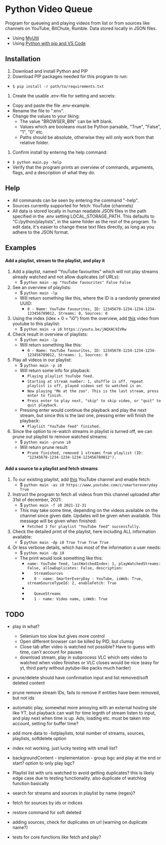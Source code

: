 # Python Video Queue

Program for queueing and playing videos from list or from sources like channels on YouTube, BitChute, Rumble. Data stored locally in JSON files.

- Using [MyUtil](https://github.com/grdall/python-packages)
- Using [Python with pip and VS Code](https://github.com/grdall/shared-documentation/blob/main/python-pip-vscode.md)
     
## Installation

1. Download and install Python and PIP
1. Download PIP packages needed for this program to run:
  - ```$ pip install -r path/to/requirements.txt```
1. Create the usable .env-file for setting and secrets:
  - Copy and paste the file .env-example.
  - Rename the file to ".env".
  - Change the values to your liking:
      - The value "BROWSER_BIN" can be left blank. 
      - Values which are booleans must be Python parsable, "True", "False", "1", "0" etc.
      - Paths should be absolute, otherwise they will only work from that relative folder.
1. Confirm install by entering the help command:
  - ```$ python main.py -help```
  - Verify that the program prints an overview of commands, arguments, flags, and a description of what they do.

## Help

- All commands can be seen by entering the command "-help".
- Sources currently supported for fetch: YouTube (channels)
- All data is stored locally in human readable JSON files in the path specified in the .env setting LOCAL_STORAGE_PATH. This defaults to "C:/python/playlists", in the same folder as the rest of the program. To edit data, it's easier to change these text files directly, as long as you adhere to the JSON format.

## Examples

#### Add a playlist, stream to the playlist, and play it

1. Add a playlist, named "YouTube favourites" which will not play streams already watched and not allow duplicates (of URLs):
    - $ `python main -ap "YouTube favourites" False False`
1. See an overview of playlists:
    - $ `python main -lp`
    - Will return something like this, where the ID is a randomly generated UUID:
      - `0 - Name: YouTube favourites, ID: 12345678-1234-1234-1234-123456789012, Streams: 0, Sources: 0`
1. Using the index (idex + 0 = "i0") from the overview, add [this](https://youtu.be/jNQXAC9IVRw) video from youtube to this playlist:
    - $ `python main -a i0 https://youtu.be/jNQXAC9IVRw`
1. Check result in overview of playlists:
    - $ `python main -lp`
    - Will return something like this:
      - `0 - Name: YouTube favourites, ID: 12345678-1234-1234-1234-123456789012, Streams: 1, Sources: 0`
1. Play all videos in our playlist:
    - $ `python main -p i0`
    - Will return some info for playback:
      - `Playing playlist YouTube feed.`
      - `Starting at stream number: 1, shuffle is off, repeat playlist is off, played videos set to watched is on.`
      - `Now playing "Me at the zoo". This is the last stream, press enter to finish.`
      - `Press enter to play next, "skip" to skip video, or "quit" to quit playback.`
    - Pressing enter would continue the playback and play the next stream, but since this is the last one, pressing enter will finish the playback:
      - `Playlist "YouTube feed" finished.` 
1. Since the option to re-watch streams in playlist is turned off, we can prune out playlist to remove watched streams:
    - $ `python main -prune i0`
    - Will return prune result:
      - `Prune finished, removed 1 streams from playlist (ID: "12345678-1234-1234-1234-123456789012").`

#### Add a source to a playlist and fetch streams

1. To our existing playlist, add [this](https://www.youtube.com/c/smartereveryday) YouTube channel and enable fetch:
    - $ `python main -as i0 https://www.youtube.com/c/smartereveryday True`
1. Instruct the program to fetch all videos from this channel uploaded after 31st of december, 2021:
    - $ `python main -f i0 2021-12-31`
    - This may take some time, depending on the videos available on the channel since given date. Updates will be given when available. This message will be given when finished:
      - `Fetched 3 for playlist "YouTube feed" successfully.`
1. Check the detailed print of the playlist, here including ALL information available:
    - $ `python main -dp i0 True True True True`
1. Or less verbose details, which has most of the information a user needs:
    - $ `python main -dp i0`
    - The print would look something like this:
      - `name: YouTube feed, lastWatchedIndex: 1, playWatchedStreams: False, allowDuplicates: False, description: `
      - `   StreamSources`
      - `   0 - name: SmarterEveryDay - YouTube, isWeb: True, streamSourceTypeId: 2, enableFetch: True`
      - `   `
      - `   QueueStreams`
      - `   1 - name: Video name, isWeb: True`

## TODO

- play in what?
  - Selenium too slow but gives more control
  - Open different browser can be killed by PID, but clumsy
  - Close tab after video is watched not possible? Have to guess with time, can't account for pauses
  - download stream, play in subprocess VLC which sets video to watched when video finishes or VLC closes would be nice (easy for yt, third party without pytube-like packs much harder)

- prune/delete should have confirmation input and list removed/soft deleted content
- prune remove stream IDs, fails to remove if entities have been removed, but not ids
- automatic play, somewhat more annoying with an external hosting site like YT, but playback can wait for time legnth of stream listen to input, and play next when time is up. Ads, loading etc. must be taken into account, setting for buffer time?
- add more data to -listplaylists, total number of streams, sources, playlists, softdelete option
- index not working, just lucky testing with small list?
- backgroundContent - implementation - group bgc and play at the end or start? option to only play bgc?
- Playlist list with uris watched to avoid getting duplicates? this is likely edge case due to testing functionality. also duplicate of watchlog function basically
- search for streams and sources in playlist by name (regex)?
- fetch for sources by ids or indices
- restore command for soft deleted
- adding sources, check for duplicates on url (warning on duplicate name?)
- tests for core functions like fetch and play?